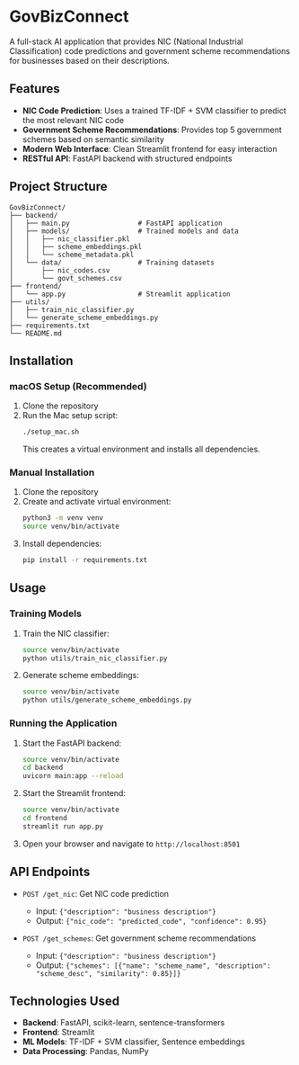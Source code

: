 # GovBizConnect

A full-stack AI application that provides NIC (National Industrial Classification) code predictions and government scheme recommendations for businesses based on their descriptions.

## Features

- **NIC Code Prediction**: Uses a trained TF-IDF + SVM classifier to predict the most relevant NIC code
- **Government Scheme Recommendations**: Provides top 5 government schemes based on semantic similarity
- **Modern Web Interface**: Clean Streamlit frontend for easy interaction
- **RESTful API**: FastAPI backend with structured endpoints

## Project Structure

```
GovBizConnect/
├── backend/
│   ├── main.py                 # FastAPI application
│   ├── models/                 # Trained models and data
│   │   ├── nic_classifier.pkl
│   │   ├── scheme_embeddings.pkl
│   │   └── scheme_metadata.pkl
│   └── data/                   # Training datasets
│       ├── nic_codes.csv
│       └── govt_schemes.csv
├── frontend/
│   └── app.py                  # Streamlit application
├── utils/
│   ├── train_nic_classifier.py
│   └── generate_scheme_embeddings.py
├── requirements.txt
└── README.md
```

## Installation

### macOS Setup (Recommended)

1. Clone the repository
2. Run the Mac setup script:
   ```bash
   ./setup_mac.sh
   ```
   This creates a virtual environment and installs all dependencies.

### Manual Installation

1. Clone the repository
2. Create and activate virtual environment:
   ```bash
   python3 -m venv venv
   source venv/bin/activate
   ```
3. Install dependencies:
   ```bash
   pip install -r requirements.txt
   ```

## Usage

### Training Models

1. Train the NIC classifier:

   ```bash
   source venv/bin/activate
   python utils/train_nic_classifier.py
   ```

2. Generate scheme embeddings:
   ```bash
   source venv/bin/activate
   python utils/generate_scheme_embeddings.py
   ```

### Running the Application

1. Start the FastAPI backend:

   ```bash
   source venv/bin/activate
   cd backend
   uvicorn main:app --reload
   ```

2. Start the Streamlit frontend:

   ```bash
   source venv/bin/activate
   cd frontend
   streamlit run app.py
   ```

3. Open your browser and navigate to `http://localhost:8501`

## API Endpoints

- `POST /get_nic`: Get NIC code prediction

  - Input: `{"description": "business description"}`
  - Output: `{"nic_code": "predicted_code", "confidence": 0.95}`

- `POST /get_schemes`: Get government scheme recommendations
  - Input: `{"description": "business description"}`
  - Output: `{"schemes": [{"name": "scheme_name", "description": "scheme_desc", "similarity": 0.85}]}`

## Technologies Used

- **Backend**: FastAPI, scikit-learn, sentence-transformers
- **Frontend**: Streamlit
- **ML Models**: TF-IDF + SVM classifier, Sentence embeddings
- **Data Processing**: Pandas, NumPy
